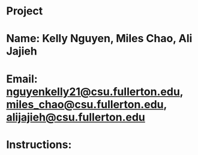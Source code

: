 # Project
# Name: Kelly Nguyen, Miles Chao, Ali Jajieh
# Email: nguyenkelly21@csu.fullerton.edu, miles_chao@csu.fullerton.edu, alijajieh@csu.fullerton.edu
# Instructions: 
